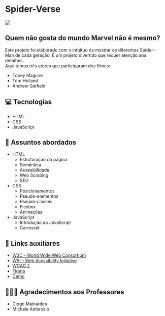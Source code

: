 # Spider-Verse
![](https://images.squarespace-cdn.com/content/v1/5bc7a672d745626e1e665610/1607467332836-LTJATOFWIOG0GZMEC9NZ/IMG_6109.jpeg)


## Quem não gosta do mundo Marvel não é mesmo?
<p>Este projeto foi elaborado com o intuituo de mostrar os diferentes Spider-Man de cada geração. É um projeto divertido que requer atenção aos detalhes.<br> Aqui temos três atores que participaram dos filmes: <br> 
<ul>
<li>Tobey Maguire</li>
<li>Tom Holland</li>
<li>Andrew Garfield</li>
</ul>


## 💻 Tecnologias
- HTML
- CSS
- JavaScript

## 💬 Assuntos abordados
- HTML
    - Estruturação da página 
    - Semântica
    - Acessibilidade
    - Web Scraping
    - SEO
- CSS
    - Posicionamentos
    - Pseudo-elementos
    - Pseudo-classes
    - Flexbox
    - Animações 
- JavaScript
    - Introdução ao JavaScript
    - Carrossel
    
## 🔗 Links auxiliares

- [W3C - World Wide Web Consortium](http://w3c.org)
- [WAI - Web Acessibility Initiative](https://www.w3.org/WAI/)
- [WCAG 2](https://www.w3.org/WAI/WCAG21/quickref/) 
- [Figma](https://www.figma.com/file/I3Q42CcVUziRN3iMfTrbfb/Stranger-Things?node-id=0%3A1) 
- [Demo](https://micheleambrosio.github.io/semana-frontend-mundo-invertido/)

## 🧚🧚‍♂️ Agradecimentos aos Professores

- Diogo Mainardes 
- Michele Ambrósio
